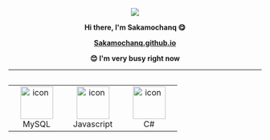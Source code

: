 <p align="center">
  <img src="https://komarev.com/ghpvc/?username=Sakamochanq">
</p>

**<p align="center">Hi there, I'm Sakamochanq 😋</p>**

**<p align="center">[Sakamochanq.github.io](https://sakamochanq.github.io/)</p>**

 **<p align="center">😊 I'm very busy right now</p>**

---

<div style="display: flex; align-items: flex-start; align: center">
  <table align="center">
    <tr>
      <!--------------------------------------->
      <td align="center" width="96">
        <a href="#">
          <img src="https://techstack-generator.vercel.app/mysql-icon.svg" alt="icon" width="65" height="65" />
        </a><br>MySQL
      </td>
      <!--------------------------------------->
      <td align="center" width="96">
        <a href="#">
          <img src="https://techstack-generator.vercel.app/js-icon.svg" alt="icon" width="65" height="65" />
        </a><br>Javascript
      </td>
      <!--------------------------------------->
      <td align="center" width="96">
        <a href="#">
          <img src="https://techstack-generator.vercel.app/csharp-icon.svg" alt="icon" width="65" height="65" />
        </a><br>C#
      </td>
      <!--------------------------------------->
    </tr>
  </table>
</div>
<!--

```mermaid
graph LR

  %%{init: {"theme" : "dark" }}%%

  subgraph "User"

    A-1[Sakamochanq]

  end
```

-->
